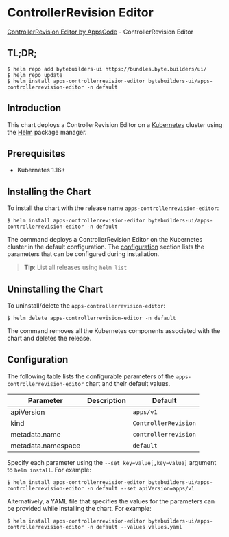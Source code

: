 # ControllerRevision Editor

[ControllerRevision Editor by AppsCode](https://byte.builders) - ControllerRevision Editor

## TL;DR;

```console
$ helm repo add bytebuilders-ui https://bundles.byte.builders/ui/
$ helm repo update
$ helm install apps-controllerrevision-editor bytebuilders-ui/apps-controllerrevision-editor -n default
```

## Introduction

This chart deploys a ControllerRevision Editor on a [Kubernetes](http://kubernetes.io) cluster using the [Helm](https://helm.sh) package manager.

## Prerequisites

- Kubernetes 1.16+

## Installing the Chart

To install the chart with the release name `apps-controllerrevision-editor`:

```console
$ helm install apps-controllerrevision-editor bytebuilders-ui/apps-controllerrevision-editor -n default
```

The command deploys a ControllerRevision Editor on the Kubernetes cluster in the default configuration. The [configuration](#configuration) section lists the parameters that can be configured during installation.

> **Tip**: List all releases using `helm list`

## Uninstalling the Chart

To uninstall/delete the `apps-controllerrevision-editor`:

```console
$ helm delete apps-controllerrevision-editor -n default
```

The command removes all the Kubernetes components associated with the chart and deletes the release.

## Configuration

The following table lists the configurable parameters of the `apps-controllerrevision-editor` chart and their default values.

|     Parameter      | Description |             Default             |
|--------------------|-------------|---------------------------------|
| apiVersion         |             | <code>apps/v1</code>            |
| kind               |             | <code>ControllerRevision</code> |
| metadata.name      |             | <code>controllerrevision</code> |
| metadata.namespace |             | <code>default</code>            |


Specify each parameter using the `--set key=value[,key=value]` argument to `helm install`. For example:

```console
$ helm install apps-controllerrevision-editor bytebuilders-ui/apps-controllerrevision-editor -n default --set apiVersion=apps/v1
```

Alternatively, a YAML file that specifies the values for the parameters can be provided while
installing the chart. For example:

```console
$ helm install apps-controllerrevision-editor bytebuilders-ui/apps-controllerrevision-editor -n default --values values.yaml
```
